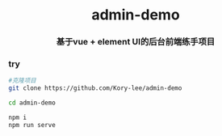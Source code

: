 <div align="center">
<h1>admin-demo</h1>
<h3>基于vue + element UI的后台前端练手项目</h3>
</div>

### try

```bash
#克隆项目
git clone https://github.com/Kory-lee/admin-demo

cd admin-demo

npm i
npm run serve
```
